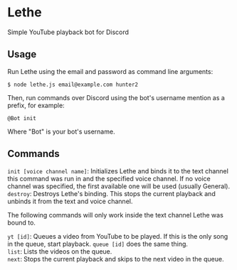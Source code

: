 # Lethe
Simple YouTube playback bot for Discord

## Usage
Run Lethe using the email and password as command line arguments:

```
$ node lethe.js email@example.com hunter2
```

Then, run commands over Discord using the bot's username mention as a prefix, for example:

```
@Bot init
```

Where "Bot" is your bot's username.

## Commands

`init [voice channel name]`: Initializes Lethe and binds it to the text channel this command was run in and the specified voice channel. If no voice channel was specified, the first available one will be used (usually General).  
`destroy`: Destroys Lethe's binding. This stops the current playback and unbinds it from the text and voice channel.

The following commands will only work inside the text channel Lethe was bound to.

`yt [id]`: Queues a video from YouTube to be played. If this is the only song in the queue, start playback. `queue [id]` does the same thing.  
`list`: Lists the videos on the queue.  
`next`: Stops the current playback and skips to the next video in the queue.
